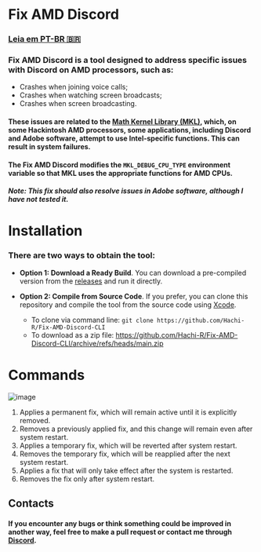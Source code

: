 # Fix AMD Discord
### [Leia em PT-BR 🇧🇷](https://github.com/Hachi-R/Fix-AMD-Discord-CLI/blob/main/READMEBRAZIL.md)
### Fix AMD Discord is a tool designed to address specific issues with Discord on AMD processors, such as:

- Crashes when joining voice calls;
- Crashes when watching screen broadcasts;
- Crashes when screen broadcasting.

#### These issues are related to the [Math Kernel Library (MKL)](https://en.wikipedia.org/wiki/Math_Kernel_Library), which, on some Hackintosh AMD processors, some applications, including Discord and Adobe software, attempt to use Intel-specific functions. This can result in system failures.

#### The Fix AMD Discord modifies the `MKL_DEBUG_CPU_TYPE` environment variable so that MKL uses the appropriate functions for AMD CPUs.

##### Note: This fix should also resolve issues in Adobe software, although I have not tested it.

# Installation
### There are two ways to obtain the tool:
- **Option   1: Download a Ready Build**. You can download a pre-compiled version from the [releases](https://github.com/Hachi-R/Fix-AMD-Discord-CLI/releases) and run it directly.

- **Option   2: Compile from Source Code**. If you prefer, you can clone this repository and compile the tool from the source code using [Xcode](https://developer.apple.com/xcode/).
  - To clone via command line: `git clone https://github.com/Hachi-R/Fix-AMD-Discord-CLI`
  - To download as a zip file: https://github.com/Hachi-R/Fix-AMD-Discord-CLI/archive/refs/heads/main.zip

# Commands        
![image](https://github.com/Hachi-R/Fix-AMD-Discord-CLI/assets/58823742/61caf909-b8f0-4c25-bdd6-9d6b7d92f001)

1. Applies a permanent fix, which will remain active until it is explicitly removed.
2. Removes a previously applied fix, and this change will remain even after system restart.
3. Applies a temporary fix, which will be reverted after system restart.
4. Removes the temporary fix, which will be reapplied after the next system restart.
5. Applies a fix that will only take effect after the system is restarted.
6. Removes the fix only after system restart.

## Contacts
#### If you encounter any bugs or think something could be improved in another way, feel free to make a pull request or contact me through [Discord](https://discordapp.com/users/794234392141627432/).

